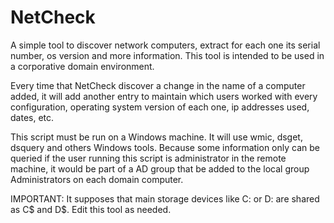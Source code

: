 # NetCheck
A simple tool to discover network computers, extract for each one its serial number, os version and more information. This tool is intended to be used in a corporative domain environment.

Every time that NetCheck discover a change in the name of a computer added, it will add another entry to maintain which
users worked with every configuration, operating system version of each one, ip addresses used, dates, etc.

This script must be run on a Windows machine. It will use wmic, dsget, dsquery and others Windows tools. Because some information only can be queried if the user running this script is administrator in the remote machine, it would be part of a AD group that be added to the local group Administrators on each domain computer.

IMPORTANT: It supposes that main storage devices like C: or D: are shared as C$ and D$. Edit this tool as needed.
